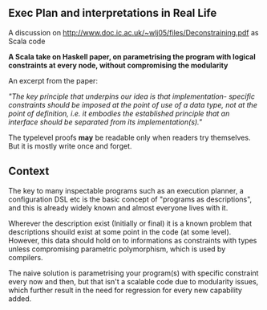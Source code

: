 ## Exec Plan and interpretations in Real Life

A discussion on http://www.doc.ic.ac.uk/~wlj05/files/Deconstraining.pdf as Scala code

**A Scala take on Haskell paper, on parametrising the program with logical constraints at every node, without compromising the modularity**


An excerpt from the paper:


_"The key principle that underpins our idea is that implementation- specific constraints should be imposed at the point of use of a data type, not at the point of definition, i.e. it embodies the established principle that an interface should be separated from its implementation(s)."_


The typelevel proofs **may** be readable only when readers try themselves. But it is mostly write once and forget.



## Context

The key to many inspectable programs such as an execution planner, a configuration DSL etc is the basic concept of "programs as descriptions", and this is already widely known and almost everyone lives with it. 

Wherever the description exist (Initially or final) it is a known problem that descriptions shouild exist at some point in the code (at some level). However, this data should hold on to informations as constraints with types unless compromising parametric polymorphism, which is used by compilers. 

The naive solution is parametrising your program(s) with specific constraint every now and then, but that isn't a scalable code due to modularity issues, which further result in the need for regression for every new capability added. 


